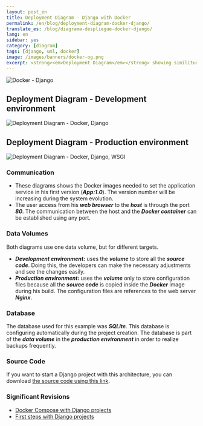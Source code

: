 ```yaml
---
layout: post_en
title: Deployment Diagram - Django with Docker
permalink: /en/blog/deployment-diagram-docker-django/
translate_es: /blog/diagrama-despliegue-docker-django/
lang: en
sidebar: yes
category: [diagram]
tags: [django, uml, docker]
image: /images/banners/docker-og.png
excerpt: <strong><em>Deployment Diagram</em></strong> showing similitudes and differences between <strong><em>development and production environments</em></strong> in <strong><em>Django projects</em></strong> using <strong><em>Docker</em></strong>.
---
```


<img src="{{ site.baseurl }}/images/banners/django-docker.png" title="Docker - Django" name="Docker - Django" />

## Deployment Diagram - Development environment
<img src="{{ site.baseurl }}/images/diagrams/docker-django-development.png" title="Deployment Diagram - Docker, Django" name="Deployment Diagram - Docker, Django" />

## Deployment Diagram - Production environment
<img src="{{ site.baseurl }}/images/diagrams/docker-django-wsgi-production.png" title="Deployment Diagram - Docker, Django, WSGI" name="Deployment Diagram - Docker, Django, WSGI" />

### Communication

* These diagrams shows the Docker images needed to set the application service in his first version (**_App:1.0_**). The version number will be increasing during the system evolution.
* The user access from his **_web browser_** to the **_host_** is through the port **_80_**. The communication between the host and the **_Docker container_** can be established using any port.

### Data Volumes
Both diagrams use one data volume, but for different targets.

* **_Development environment:_** uses the **_volume_** to store all the **_source code_**. Doing this, the developers can make the necessary adjustments and see the changes easily.
* **_Production environment:_** uses the **_volume_** only to store configuration files because all the **_source code_** is copied inside the **_Docker_** image during his build. The configuration files are references to the web server **_Nginx_**.

### Database
The database used for this example was **_SQLite_**. This database is configuring automatically during the project creation. The database is part of the **_data volume_** in the **_production environment_** in order to realize backups frequently.

### Source Code
If you want to start a Django project with this architecture, you can download <a target="_blank" href="https://github.com/mmorejon/docker-django">the source code using this link</a>.

### Significant Revisions
* <a target="_blank" href="https://docs.docker.com/compose/django/">Docker Compose with Django projects</a>
* <a target="_blank" href="https://docs.djangoproject.com/es/1.9/intro/tutorial01/">First steps with Django projects</a>